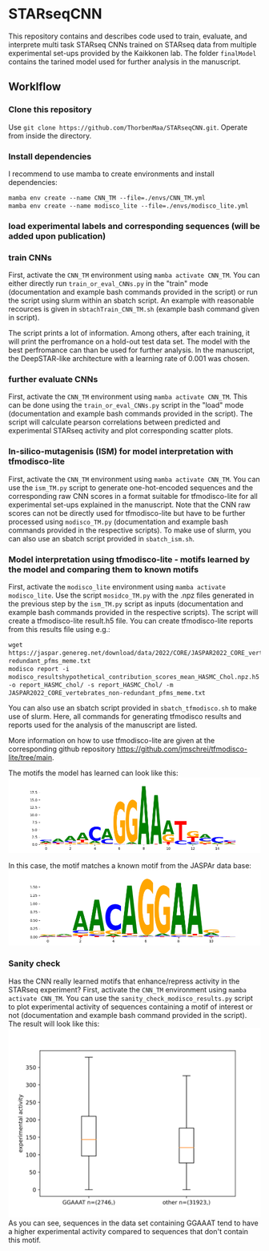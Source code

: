 # STARseqCNN
This repository contains and describes code used to train, evaluate, and interprete multi task STARseq CNNs trained on STARseq data from multiple experimental set-ups provided by the Kaikkonen lab. The folder `finalModel` contains the tarined model used for further analysis in the manuscript.

## Worklflow

### Clone this repository
Use `git clone https://github.com/ThorbenMaa/STARseqCNN.git`. Operate from inside the directory.

### Install dependencies
I recommend to use mamba to create environments and install dependencies:

```
mamba env create --name CNN_TM --file=./envs/CNN_TM.yml
mamba env create --name modisco_lite --file=./envs/modisco_lite.yml
```

### load experimental labels and corresponding sequences (will be added upon publication)

### train CNNs
First, activate the `CNN_TM` environment using `mamba activate CNN_TM`.
You can either directly run `train_or_eval_CNNs.py` in the "train" mode (documentation and example bash commands provided in the script) or run the script using slurm within an sbatch script. An example with reasonable recources is given in `sbtachTrain_CNN_TM.sh` (example bash command given in script). 

The script prints a lot of information. Among others, after each training, it will print the perfromance on a hold-out test data set. The model with the best perfromance can than be used for further analysis.
In the manuscript, the DeepSTAR-like architecture with a learning rate of 0.001 was chosen. 

### further evaluate CNNs
First, activate the `CNN_TM` environment using `mamba activate CNN_TM`.
This can be done using the `train_or_eval_CNNs.py` script in the "load" mode (documentation and example bash commands provided in the script). The script will calculate pearson correlations between 
predicted and experimental STARseq activity and plot corresponding scatter plots.

### In-silico-mutagenisis (ISM) for model interpretation with tfmodisco-lite
First, activate the `CNN_TM` environment using `mamba activate CNN_TM`.
You can use the `ism_TM.py` script to generate one-hot-encoded sequences and the corresponding raw CNN scores in a format suitable for tfmodisco-lite for all experimental set-ups explained in the manuscript. Note that the CNN raw scores can not be directly used
for tfmodisco-lite but have to be further processed using `modisco_TM.py` (documentation and example bash commands provided in the respective scripts). To make use of slurm, you can also use an sbatch script provided in `sbatch_ism.sh`. 

### Model interpretation using tfmodisco-lite - motifs learned by the model and comparing them to known motifs
First, activate the `modisco_lite` environment using `mamba activate modisco_lite`.
Use the script `mosidco_TM.py` with the .npz files generated in the previous step by the `ism_TM.py` script as inputs (documentation and example bash commands provided in the respective scripts). The script will create a tfmodisco-lite result.h5 file. 
You can create tfmodisco-lite reports from this results file using e.g.:
```
wget https://jaspar.genereg.net/download/data/2022/CORE/JASPAR2022_CORE_vertebrates_non-redundant_pfms_meme.txt
modisco report -i modisco_resultshypothetical_contribution_scores_mean_HASMC_Chol.npz.h5 -o report_HASMC_chol/ -s report_HASMC_Chol/ -m JASPAR2022_CORE_vertebrates_non-redundant_pfms_meme.txt
```
You can also use an sbatch script provided in `sbatch_tfmodisco.sh` to make use of slurm. Here, all commands for generating tfmodisco results and reports used for the analysis of the manuscript are listed. 

More information on how to use tfmodisco-lite are given at the corresponding github repository https://github.com/jmschrei/tfmodisco-lite/tree/main. 

The motifs the model has learned can look like this:
![alt text for screen readers](pos_patterns.pattern_0.cwm.fwd.png "enhancer motif learned by CNN")

In this case, the motif matches a known motif from the JASPAr data base:
![alt text for screen readers](MA1508.1.png "MA1508.1 motif from JASPAR data base")

### Sanity check
Has the CNN really learned motifs that enhance/repress activity in the STARseq experiment? First, activate the `CNN_TM` environment using `mamba activate CNN_TM`. You can use the `sanity_check_modisco_results.py` script to plot experimental activity of sequences containing a motif of interest or not (documentation and example bash command provided in the script). The result will look like this:
![alt text for screen readers](boxplot_HASMC_CholGGAAAT.svg "Boxplots")
As you can see, sequences in the data set containing GGAAAT tend to have a higher experimental activity compared to sequences that don't contain this motif.
